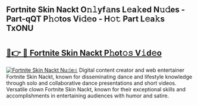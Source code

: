 ## Fortnite Skin Nackt O𝚗𝚕yf𝚊ns L𝚎a𝚔ed N𝚞𝚍es - Part-qQT P𝚑𝚘tos Vi𝚍𝚎o - H𝚘𝚝 Part L𝚎a𝚔s TxONU

# <h2><a href="http://kfb015i.oniu.top/?m=Fortnite+Skin+Nackt">🔗👉 🔴 Fortnite Skin Nackt P𝚑ot𝚘𝚜 V𝚒d𝚎o</a></h2>

[![Fortnite Skin Nackt Nu𝚍e𝚜](https://i.imgur.com/0qMVB7G.gif)](http://kfb015i.oniu.top/?m=Fortnite+Skin+Nackt)
Digital content creator and web entertainer Fortnite Skin Nackt, known for disseminating dance and lifestyle knowledge through solo and collaborative dance presentations and short videos. Versatile clown Fortnite Skin Nackt, known for their exceptional skills and accomplishments in entertaining audiences with humor and satire.  
